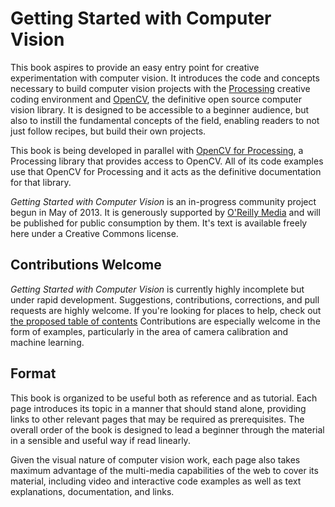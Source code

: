 # Getting Started with Computer Vision

This book aspires to provide an easy entry point for creative experimentation with computer vision. It introduces the code and concepts necessary to build computer vision projects with the [Processing](http://processing.org) creative coding environment and [OpenCV](http://opencv.org), the definitive open source computer vision library. It is designed to be accessible to a beginner audience, but also to instill the fundamental concepts of the field, enabling readers to not just follow recipes, but build their own projects.

This book is being developed in parallel with [OpenCV for Processing](http://github.com/atduskgreg/opencv-processing), a Processing library that provides access to OpenCV. All of its code examples use that OpenCV for Processing and it acts as the definitive documentation for that library.

_Getting Started with Computer Vision_ is an in-progress community project begun in May of 2013. It is generously supported by [O'Reilly Media](http://oreill.com) and will be published for public consumption by them. It's text is available freely here under a Creative Commons license.

## Contributions Welcome

_Getting Started with Computer Vision_ is currently highly incomplete but under rapid development. Suggestions, contributions, corrections, and pull requests are highly welcome. If you're looking for places to help, check out [the proposed table of contents](https://github.com/atduskgreg/opencv-processing-book/blob/master/book/toc.md) Contributions are especially welcome in the form of examples, particularly in the area of camera calibration and machine learning.

## Format

This book is organized to be useful both as reference and as tutorial. Each page introduces its topic in a manner that should stand alone, providing links to other relevant pages that may be required as prerequisites. The overall order of the book is designed to lead a beginner through the material in a sensible and useful way if read linearly.

Given the visual nature of computer vision work, each page also takes maximum advantage of the multi-media capabilities of the web to cover its material, including video and interactive code examples as well as text explanations, documentation, and links.

